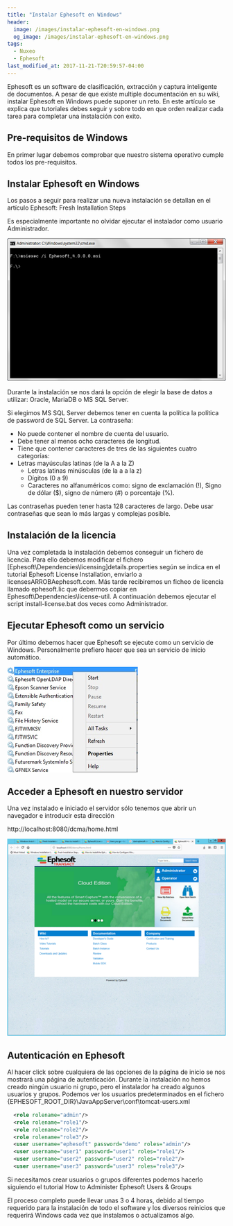 ```yaml
---
title: "Instalar Ephesoft en Windows"
header:
  image: /images/instalar-ephesoft-en-windows.png
  og_image: /images/instalar-ephesoft-en-windows.png
tags:
  - Nuxeo
  - Ephesoft
last_modified_at: 2017-11-21-T20:59:57-04:00  
---
```


Ephesoft es un software de clasificación, extracción y captura inteligente de documentos. A pesar de que existe multiple documentación en su wiki, instalar Ephesoft en Windows puede suponer un reto. En este artículo se explica que tutoriales debes seguir y sobre todo en que orden realizar cada tarea para completar una instalación con exito.

## Pre-requisitos de Windows
En primer lugar debemos comprobar que nuestro sistema operativo cumple todos los pre-requisitos.

## Instalar Ephesoft en Windows
Los pasos a seguir para realizar una nueva instalación se detallan en el artículo Ephesoft: Fresh Installation Steps

Es especialmente importante no olvidar ejecutar el instalador como usuario Administrador.

![Ephesoft: instalar como administrador](/images/ephesoft-install-as-administrator-744x485.png "Ephesoft: instalar como administrador")

Durante la instalación se nos dará la opción de elegir la base de datos a utilizar: Oracle, MariaDB o MS SQL Server.

Si elegimos MS SQL Server debemos tener en cuenta la política la política de password de SQL Server. La contraseña:

   * No puede contener el nombre de cuenta del usuario.
   * Debe tener al menos ocho caracteres de longitud.
   * Tiene que contener caracteres de tres de las siguientes cuatro categorías:
   * Letras mayúsculas latinas (de la A a la Z)
      * Letras latinas minúsculas (de la a a la z)
      * Dígitos  (0 a 9)
      * Caracteres no alfanuméricos como: signo de exclamación (!), Signo de dólar ($), signo de número (#) o porcentaje (%).

Las contraseñas pueden tener hasta 128 caracteres de largo. Debe usar contraseñas que sean lo más largas y complejas posible.

## Instalación de la licencia
Una vez completada la instalación debemos conseguir un fichero de licencia. Para ello debemos modificar el fichero [Ephesoft\Dependencies\licensing\]details.properties  según se indica en el tutorial Ephesoft License Installation, enviarlo a licensesARROBAephesoft.com.  Más tarde recibiremos un ficheo de licencia llamado ephesoft.lic que debermos copiar en Ephesoft\Dependencies\license-util\. A continuación debemos ejecutar el script install-license.bat dos veces como Administrador.

 
## Ejecutar Ephesoft como un servicio
Por último debemos hacer que Ephesoft se ejecute como un servicio de Windows. Personalmente prefiero hacer que sea un servicio de inicio automático.

![Ejecutar Ephesoft como un servicio en Windows](/images/ephesoft-ejecutar-como-servicio-en-windows.jpg "Ejecutar Ephesoft como un servicio en Windows")

## Acceder a Ephesoft en nuestro servidor
Una vez instalado e iniciado el servidor sólo tenemos que abrir un navegador e introducir esta dirección

http://localhost:8080/dcma/home.html


![Instalar Ephesoft en Windows](/images/instalar-ephesoft-en-windows.png "Instalar Ephesoft en Windows")


## Autenticación en Ephesoft
Al hacer click sobre cualquiera de las opciones de la página de inicio se nos mostrará una página de autenticación. Durante la instalación no hemos creado ningún usuario ni grupo, pero el instalador ha creado algunos usuarios y grupos. Podemos ver los usuarios predeterminados en el fichero {EPHESOFT_ROOT_DIR}\JavaAppServer\conf\tomcat-users.xml

```xml 
  <role rolename="admin"/>
  <role rolename="role1"/>
  <role rolename="role2"/>
  <role rolename="role3"/>
  <user username="ephesoft" password="demo" roles="admin"/>
  <user username="user1" password="user1" roles="role1"/>
  <user username="user2" password="user2" roles="role2"/>
  <user username="user3" password="user3" roles="role3"/>
```
 
Si necesitamos crear usuarios o grupos diferentes podemos hacerlo siguiendo el tutorial How to Administer Ephesoft Users & Groups

El proceso completo puede llevar unas 3 o 4 horas, debido al tiempo requerido para la instalación de todo el software y los diversos reinicios que requerirá Windows cada vez que instalamos o actualizamos algo.